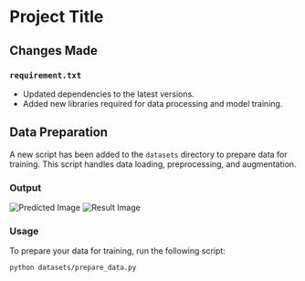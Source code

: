 # Project Title

## Changes Made

### `requirement.txt`
- Updated dependencies to the latest versions.
- Added new libraries required for data processing and model training.

## Data Preparation

A new script has been added to the `datasets` directory to prepare data for training. This script handles data loading, preprocessing, and augmentation.

### Output
![Predicted Image](test/output/img_10_pred.jpg)
![Result Image](test/output/img_10_result.jpg)


### Usage

To prepare your data for training, run the following script:

```sh
python datasets/prepare_data.py
